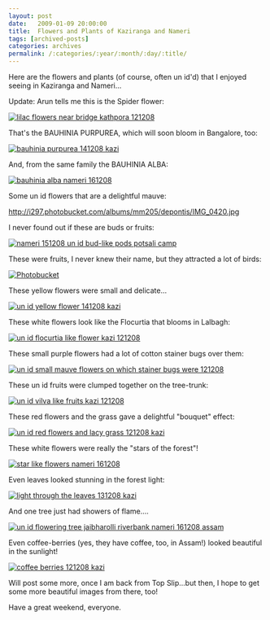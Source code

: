 ```yaml
---
layout: post
date:	2009-01-09 20:00:00
title:  Flowers and Plants of Kaziranga and Nameri
tags: [archived-posts]
categories: archives
permalink: /:categories/:year/:month/:day/:title/
---
```

Here are the flowers and plants (of course, often un id'd) that I enjoyed seeing in Kaziranga and Nameri...

Update: Arun tells me this is the Spider flower:


<a href="http://s297.photobucket.com/albums/mm205/depontis/?action=view&amp;current=IMG_9702-1.jpg" target="_blank"><img src="http://i297.photobucket.com/albums/mm205/depontis/IMG_9702-1.jpg" border="0" alt="lilac flowers near bridge kathpora 121208"></a>

<lj-cut text="click here">


That's the BAUHINIA PURPUREA, which will soon bloom in Bangalore, too:

<a href="http://s297.photobucket.com/albums/mm205/depontis/?action=view&amp;current=IMG_0079.jpg" target="_blank"><img src="http://i297.photobucket.com/albums/mm205/depontis/IMG_0079.jpg" border="0" alt="bauhinia purpurea 141208 kazi"></a>


And, from the same family the BAUHINIA ALBA:


<a href="http://s297.photobucket.com/albums/mm205/depontis/?action=view&amp;current=IMG_0660.jpg" target="_blank"><img src="http://i297.photobucket.com/albums/mm205/depontis/IMG_0660.jpg" border="0" alt="bauhinia alba nameri 161208"></a>


Some un id flowers that are a delightful mauve:

http://i297.photobucket.com/albums/mm205/depontis/IMG_0420.jpg


I never found out if these are buds or fruits:

<a href="http://s297.photobucket.com/albums/mm205/depontis/?action=view&amp;current=IMG_0425.jpg" target="_blank"><img src="http://i297.photobucket.com/albums/mm205/depontis/IMG_0425.jpg" border="0" alt="nameri 151208 un id bud-like pods potsali camp"></a>

These were fruits, I never knew their name, but they attracted a lot of birds:

<a href="http://s297.photobucket.com/albums/mm205/depontis/?action=view&amp;current=IMG_0655-1.jpg" target="_blank"><img src="http://i297.photobucket.com/albums/mm205/depontis/IMG_0655-1.jpg" border="0" alt="Photobucket"></a>


These yellow flowers were small and delicate...

<a href="http://s297.photobucket.com/albums/mm205/depontis/?action=view&amp;current=IMG_9562-2.jpg" target="_blank"><img src="http://i297.photobucket.com/albums/mm205/depontis/IMG_9562-2.jpg" border="0" alt="un id yellow flower 141208 kazi"></a>


These white flowers look like the Flocurtia that blooms in Lalbagh:


<a href="http://s297.photobucket.com/albums/mm205/depontis/?action=view&amp;current=IMG_4497-1.jpg" target="_blank"><img src="http://i297.photobucket.com/albums/mm205/depontis/IMG_4497-1.jpg" border="0" alt="un id flocurtia like flower kazi 121208"></a>

These small purple flowers had a lot of cotton stainer bugs over them:

<a href="http://s297.photobucket.com/albums/mm205/depontis/?action=view&amp;current=IMG_4465.jpg" target="_blank"><img src="http://i297.photobucket.com/albums/mm205/depontis/IMG_4465.jpg" border="0" alt="un id small mauve flowers on which stainer bugs were 121208"></a>


These un id fruits were clumped together on the tree-trunk:


<a href="http://s297.photobucket.com/albums/mm205/depontis/?action=view&amp;current=IMG_4491-1.jpg" target="_blank"><img src="http://i297.photobucket.com/albums/mm205/depontis/IMG_4491-1.jpg" border="0" alt="un id vilva like fruits kazi 121208"></a>


These red flowers and the grass gave a delightful "bouquet" effect:


<a href="http://s297.photobucket.com/albums/mm205/depontis/?action=view&amp;current=IMG_4474.jpg" target="_blank"><img src="http://i297.photobucket.com/albums/mm205/depontis/IMG_4474.jpg" border="0" alt="un id red flowers and lacy grass 121208 kazi"></a>

These white flowers were really the "stars of the forest"!

<a href="http://s297.photobucket.com/albums/mm205/depontis/?action=view&amp;current=IMG_0650.jpg" target="_blank"><img src="http://i297.photobucket.com/albums/mm205/depontis/IMG_0650.jpg" border="0" alt="star like flowers nameri 161208"></a>


Even leaves looked stunning in the forest light:


<a href="http://s297.photobucket.com/albums/mm205/depontis/?action=view&amp;current=IMG_9796-1.jpg" target="_blank"><img src="http://i297.photobucket.com/albums/mm205/depontis/IMG_9796-1.jpg" border="0" alt="light through the leaves 131208 kazi"></a>

And one tree just had showers of flame....


<a href="http://s297.photobucket.com/albums/mm205/depontis/?action=view&amp;current=IMG_0434.jpg" target="_blank"><img src="http://i297.photobucket.com/albums/mm205/depontis/IMG_0434.jpg" border="0" alt="un id flowering tree jaibharolli riverbank nameri 161208 assam"></a>


</lj-cut>

Even coffee-berries (yes, they have coffee, too, in Assam!) looked beautiful in the sunlight!


<a href="http://s297.photobucket.com/albums/mm205/depontis/?action=view&amp;current=IMG_4489-1.jpg" target="_blank"><img src="http://i297.photobucket.com/albums/mm205/depontis/IMG_4489-1.jpg" border="0" alt="coffee berries 121208 kazi"></a>

Will post some more, once I am back from Top Slip...but then, I hope to get some more beautiful images from there, too!

Have a great weekend, everyone.
